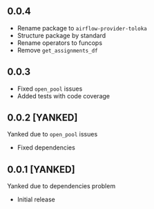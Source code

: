 0.0.4
-------------------
* Rename package to `airflow-provider-toloka`
* Structure package by standard
* Rename operators to funcops
* Remove `get_assignments_df`


0.0.3
-------------------
* Fixed `open_pool` issues
* Added tests with code coverage

0.0.2 [YANKED]
-------------------
Yanked due to `open_pool` issues
* Fixed dependencies


0.0.1 [YANKED]
-------------------
Yanked due to dependencies problem
* Initial release

